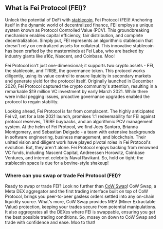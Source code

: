 <h2>What is Fei Protocol (FEI)?</h2>
<p>Unlock the potential of DeFi with <a href="https://en.wikipedia.org/wiki/Stablecoin" target="_blank" rel="nofollow noreferrer noopener">stablecoin</a>, Fei Protocol (FEI)! Anchoring itself in the dynamic world of decentralized finance, FEI employs a unique system known as Protocol Controlled Value (PCV). This groundbreaking mechanism enables capital efficiency, fair distribution, and complete decentralization. Simply put, FEI represents an algorithmic stablecoin that doesn't rely on centralized assets for collateral. This innovative stablecoin has been crafted by the masterminds at Fei Labs, who are backed by industry giants like a16z, Nascent, and Coinbase. Moo!</p>

<p>Fei Protocol isn't just one-dimensional; it supports two crypto assets - FEI, the stablecoin, and TRIBE, the governance token. This protocol works diligently, using its value control to ensure liquidity in secondary markets and generate yield for the protocol itself. Originally launched in December 2020, Fei Protocol captured the crypto community's attention, resulting in a remarkable $19 million VC investment by early March 2021. While there were initial pegging issues, proactive governance upgrades enabled the protocol to regain stability.</p>

<p>Looking ahead, Fei Protocol is far from complacent. The highly anticipated Fei v2, set for a late 2021 launch, promises 1:1 redeemability for FEI against protocol reserves, TRIBE buybacks, and an algorithmic PCV management system. At the helm of Fei Protocol, we find Joey Santoro, Brianna Montgomery, and Sebastian Delgado - a team with extensive backgrounds in software engineering, business management, and blockchain. Their united vision and diligent work have played pivotal roles in Fei Protocol's evolution. But, they aren't alone. Fei Protocol enjoys backing from renowned VC funds, including Nascent Capital, Andreessen Horowitz, Coinbase Ventures, and internet celebrity Naval Ravikant. So, hold on tight; the stablecoin space is due for a bovine-style shakeup!</p>

<h3>Where can you swap or trade Fei Protocol (FEI)?</h3>
<p>Ready to swap or trade FEI? Look no further than <a href="https://swap.cow.fi/" target="_blank" rel="noopener">CoW Swap</a>! CoW Swap, a Meta DEX aggregator and the first trading interface built on top of CoW Protocol, brings you peer-to-peer gasless orders settled into any on-chain liquidity source. What's more, CoW Swap provides MEV (Miner Extractable Value) protection, keeping your trades secure from potential manipulations. It also aggregrates all the DEXes where FEI is swappable, ensuring you get the best possible trading conditions. So, mosey on down to CoW Swap and trade with confidence and ease. Moo to that!</p>